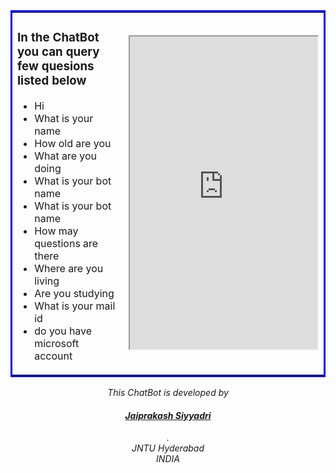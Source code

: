 

<script>
  $("#banner").css("visibility","hidden");

  </script>
  <table bordercolor="blue">
  <tr>
    <td>
      <h3> In the ChatBot you can query few quesions listed below</h3>
      <ul>
          <li>Hi</li>
          <li>What is your name</li>
          <li>How old are you</li>
          <li>What are you doing</li>
          <li>What is your bot name</li>
          <li>What is your bot name</li>
          <li>How may questions are there</li>
          <li>Where are you living</li>
          <li>Are you studying</li>
          <li>What is your mail id</li>
          <li>do you have microsoft account</li>
      </ul>
</td>
    <td>
  

<div style=" float:right!important;">
<iframe height="500px" src='https://webchat.botframework.com/embed/myAppBotJP?s=QrmufiZk8y8.cwA.xt0.QWdIgxXkX72GWYH4a7bxDfjb-dHegY4y7GQ6YN4sHms'></iframe>
  </div>
  </td>
  </tr>
  </table>
  <address>
  <center>
This ChatBot is developed by  <a href="mailto:sjaiprakash109@gmail.com"><h4>Jaiprakash Siyyadri</h4></a>.<br> 
JNTU Hyderabad<br>
  INDIA<br>
</address>
  </center>

